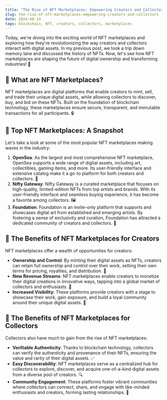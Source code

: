 ```yaml
---
title: "The Rise of NFT Marketplaces: Empowering Creators and Collectors"
slug: the-rise-of-nft-marketplaces-empowering-creators-and-collectors
date: 2024-08-14
tags: blockchain, NFT, creators, collectors, marketplaces
---
```


Today, we're diving into the exciting world of NFT marketplaces and exploring how they're revolutionizing the way creators and collectors interact with digital assets. In my previous post, we took a trip down memory lane and discussed the history of NFTs. Now, let's see how NFT marketplaces are shaping the future of digital ownership and transforming industries! 🚀

## 📌 What are NFT Marketplaces?

NFT marketplaces are digital platforms that enable creators to mint, sell, and trade their unique digital assets, while allowing collectors to discover, buy, and bid on these NFTs. Built on the foundation of blockchain technology, these marketplaces ensure secure, transparent, and immutable transactions for all participants. 🔒

## 📌 Top NFT Marketplaces: A Snapshot

Let's take a look at some of the most popular NFT marketplaces making waves in the industry:

1. **OpenSea**: As the largest and most comprehensive NFT marketplace, OpenSea supports a wide range of digital assets, including art, collectibles, gaming items, and more. Its user-friendly interface and extensive catalog make it a go-to platform for both creators and collectors. 🌊
2. **Nifty Gateway**: Nifty Gateway is a curated marketplace that focuses on high-quality, limited-edition NFTs from top artists and brands. With its user-friendly interface and seamless buying experience, it has become a favorite among collectors. 🖼️
3. **Foundation**: Foundation is an invite-only platform that supports and showcases digital art from established and emerging artists. By fostering a sense of exclusivity and curation, Foundation has attracted a dedicated community of creators and collectors. 🎨

## 📌 The Benefits of NFT Marketplaces for Creators

NFT marketplaces offer a wealth of opportunities for creators:

- **Ownership and Control**: By minting their digital assets as NFTs, creators can retain full ownership and control over their work, setting their own terms for pricing, royalties, and distribution. 💪
- **New Revenue Streams**: NFT marketplaces enable creators to monetize their digital creations in innovative ways, tapping into a global market of collectors and enthusiasts. 💸
- **Increased Visibility**: These platforms provide creators with a stage to showcase their work, gain exposure, and build a loyal community around their unique digital assets. 📣

## 📌 The Benefits of NFT Marketplaces for Collectors

Collectors also have much to gain from the rise of NFT marketplaces:

- **Verifiable Authenticity**: Thanks to blockchain technology, collectors can verify the authenticity and provenance of their NFTs, ensuring the value and rarity of their digital assets. ✅
- **Easy Discoverability**: NFT marketplaces serve as a centralized hub for collectors to explore, discover, and acquire one-of-a-kind digital assets from a diverse pool of creators. 🔍
- **Community Engagement**: These platforms foster vibrant communities where collectors can connect, share, and engage with like-minded enthusiasts and creators, forming lasting relationships. 🤝